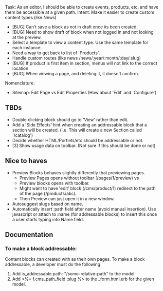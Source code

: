 Task: As an editor, I should be able to create events, products, etc, and have them be accessible at a given path.
Intent: Make it easier to create custom content types (like News)

* [BUG] Can't save a block as not in draft once its been created.
* [BUG] Need to show draft of block when not logged in and not looking at the preview.
* Select a template to view a content type. Use the same template for each instance.
* Need a way to get back to list of 'Products'.
* Handle custom routes (like news /news/:year/:month/:day/:slug)
* [BUG] If product is first item in section, menus will not link to the correct location.
* [BUG] When viewing a page, and deleting it, it doesn't confirm.

Nomenclature:

* Sitemap: Edit Page vs Edit Properties (How about 'Edit' and 'Configure')

## TBDs

* Double clicking block should go to 'View' rather than edit.
* Add a 'Side Effects' hint when creating an addressable block that a section will be created. (i.e. This will create a new Section called '/catalog')
* Decide whether HTML/Portlets/etc should be addressable or not.
* [3] Show usage data on toolbar. (Not sure if this should be done or not)

## Nice to haves

* Preview Blocks behaves slightly differently that previewing pages.
    - Preview Pages opens without toolbar (/pages/1/preview) vs
    - Preview blocks opens with toolbar.
    - Might want to have 'edit' block (/cms/product/1) redirect to the path of the page (/products/abc).
    - Then Preview can just open it in a new window.
* Autosuggest slugs based on name.
* Automatically insert :path field after name (avoid manual insertion). Use javascript or attach to :name (for addressable blocks) to insert this once a user starts typing into Name field.

## Documentation

### To make a block addressable:

Content blocks can created with as their own pages. To make a block addressable, a developer must do the following:

1. Add is_addressable path: "/some-relative-path" to the model
2. Add <%= f.cms_path_field :slug %> to the _form.html.erb for the given model.